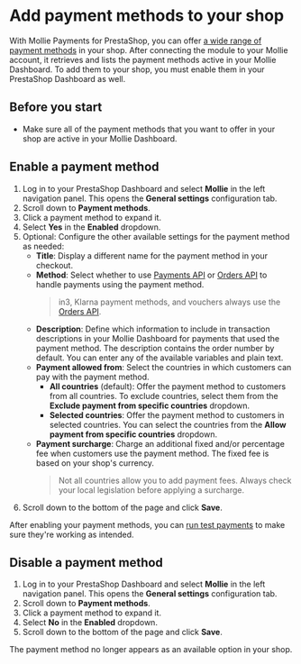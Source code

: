 # Add payment methods to your shop

With Mollie Payments for PrestaShop, you can offer [a wide range of
payment methods](available-payment-methods) in your shop. After connecting the module to your Mollie
account, it retrieves and lists the payment methods active in your
Mollie Dashboard. To add them to your shop, you must enable them in your
PrestaShop Dashboard as well.

## Before you start

  - Make sure all of the payment methods that you want to offer in your
    shop are active in your Mollie Dashboard.

## Enable a payment method

1. Log in to your PrestaShop Dashboard and select **Mollie** in the left
navigation panel. This opens the **General settings** configuration tab.
2. Scroll down to **Payment methods**.
3. Click a payment method to expand it.
4. Select **Yes** in the **Enabled** dropdown.
5. Optional: Configure the other available settings for the payment method
as needed:
    - **Title**: Display a different name for the payment method in your
    checkout.
    - **Method**: Select whether to use [Payments
    API](https://docs.mollie.com/reference/v2/payments-api/overview) or
    [Orders
    API](https://docs.mollie.com/reference/v2/orders-api/overview/) to
    handle payments using the payment method.
      > in3, Klarna payment methods, and vouchers always use the [Orders
    API](https://docs.mollie.com/reference/v2/orders-api/overview/).
    - **Description**: Define which information to include in transaction
    descriptions in your Mollie Dashboard for payments that used the
    payment method. The description contains the order number by
    default. You can enter any of the available variables and plain
    text.
    - **Payment allowed from**: Select the countries in which customers can
    pay with the payment method.
      - **All countries** (default): Offer the payment method to customers
        from all countries. To exclude countries, select them from the
        **Exclude payment from specific countries** dropdown.
      - **Selected countries**: Offer the payment method to customers in
        selected countries. You can select the countries from the **Allow
        payment from specific countries** dropdown.
    - **Payment surcharge**: Charge an additional fixed and/or percentage fee
    when customers use the payment method. The fixed fee is based on
    your shop's currency.
      > Not all countries allow you to add payment fees. Always check your
    local legislation before applying a surcharge.
6. Scroll down to the bottom of the page and click **Save**.

After enabling your payment methods, you can [run test
payments](run-test-payments) to make sure
they're working as intended.

## Disable a payment method

1. Log in to your PrestaShop Dashboard and select **Mollie** in the left
navigation panel. This opens the **General settings** configuration tab.
2. Scroll down to **Payment methods**.
3. Click a payment method to expand it.
4. Select **No** in the **Enabled** dropdown.
5. Scroll down to the bottom of the page and click **Save**.

The payment method no longer appears as an available option in your
shop.
